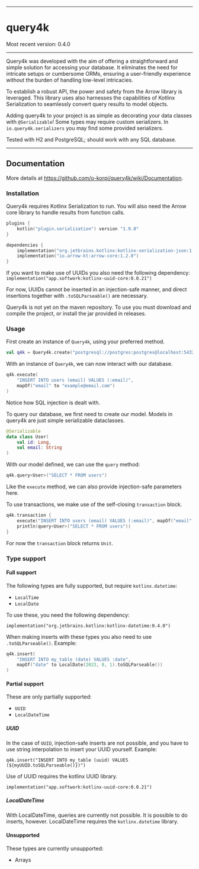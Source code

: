
---

# query4k

Most recent version: 0.4.0

---

Query4k was developed with the aim of offering a straightforward and 
simple solution for accessing your database. 
It eliminates the need for intricate setups or cumbersome ORMs, 
ensuring a user-friendly experience without the burden of handling 
low-level intricacies.

To establish a robust API, the power and
safety from the Arrow library is leveraged. This
library uses also harnesses the capabilities
of Kotlinx Serialization to seamlessly convert query results to model objects. 

Adding query4k to your project is as simple as decorating your data classes 
with `@Serializable`! Some types may require custom serializers. In
`io.query4k.serializers` you may find some provided serializers.

Tested with H2 and PostgreSQL; should work with any SQL database.

---
## Documentation

More details at https://github.com/o-korpi/query4k/wiki/Documentation. 

### Installation
Query4k requires Kotlinx Serialization to run. You will also need the Arrow core
library to handle results from function calls.

```kotlin
plugins {
    kotlin("plugin.serialization") version "1.9.0"
}

dependencies {
    implementation("org.jetbrains.kotlinx:kotlinx-serialization-json:1.5.1")
    implementation("io.arrow-kt:arrow-core:1.2.0")
}
```

If you want to make use of UUIDs you also need the following dependency:
`implementation("app.softwork:kotlinx-uuid-core:0.0.21")`

For now, UUIDs cannot be inserted in an injection-safe manner, and direct insertions
together with `.toSQLParseable()` are necessary.

Query4k is not yet on the maven repository. To use you must
download and compile the project, or install the jar provided in releases.

### Usage

First create an instance of `Query4k`, using your preferred method.
```kotlin
val q4k = Query4k.create("postgresql://postgres:postgres@localhost:5432/postgres")
```

With an instance of `Query4k`, we can now interact with our database.
```kotlin
q4k.execute(
    "INSERT INTO users (email) VALUES (:email)", 
    mapOf("email" to "example@email.com")
)
```

Notice how SQL injection is dealt with.

To query our database, we first need to create our model. Models in query4k are
just simple serializable dataclasses.
```kotlin
@Serializable
data class User(
    val id: Long,
    val email: String
)
```
With our model defined, we can use the `query` method:
```kotlin
q4k.query<User>("SELECT * FROM users")
```
Like the `execute` method, we can also provide injection-safe parameters here.

To use transactions, we make use of the self-closing `transaction` block.
```kotlin
q4k.transaction {
    execute("INSERT INTO users (email) VALUES (:email)", mapOf("email" to "example"))
    println(query<User>("SELECT * FROM users"))
}
```

For  now the `transaction` block returns `Unit`. 

### Type support

#### Full support

The following types are fully supported, but require `kotlinx.datetime`:
- `LocalTime`
- `LocalDate`

To use these, you need the following dependency:

`implementation("org.jetbrains.kotlinx:kotlinx-datetime:0.4.0")`

When making inserts with these types you also need to use `.toSQLParseable()`. Example:
```kotlin
q4k.insert(
    "INSERT INTO my_table (date) VALUES :date", 
    mapOf("date" to LocalDate(2023, 8, 1).toSQLParseable())
)
```

#### Partial support

These are only partially supported:
- `UUID`
- `LocalDateTime`

##### UUID

In the case of `UUID`, injection-safe inserts are not possible, and you have to
use string interpolation to insert your UUID yourself. Example:

`q4k.insert("INSERT INTO my_table (uuid) VALUES (${myUUID.toSQLParseable()})")`

Use of UUID requires the kotlinx UUID library.

`implementation("app.softwork:kotlinx-uuid-core:0.0.21")`

##### LocalDateTime

With LocalDateTime, queries are currently not possible. It is possible to do
inserts, however. LocalDateTime requires the `kotlinx.datetime` library.

#### Unsupported

These types are currently unsupported:
- Arrays
